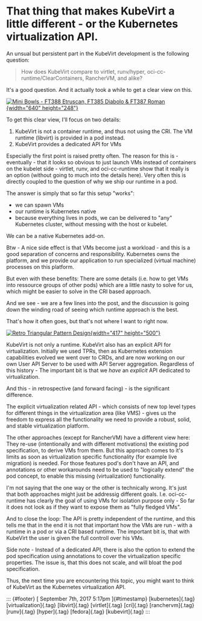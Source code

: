 That thing that makes KubeVirt a little different - or the Kubernetes virtualization API.
=========================================================================================

An unsual but persistent part in the KubeVirt development is the
following question:

> How does KubeVirt compare to virtlet, runv/hyper,
> oci-cc-runtime/ClearContainers, RancherVM, and alike?

It's a good question. And it actually took a while to get a clear view
on this.

[![Mini Bowls - FT388 Etruscan, FT385 Diabolo & FT387
Roman](https://farm8.staticflickr.com/7612/16651793469_0402c44e07_z.jpg){width="640"
height="248"}](https://www.flickr.com/photos/130070496@N08/16651793469/ "Mini Bowls - FT388 Etruscan, FT385 Diabolo & FT387 Roman")

To get this clear view, I'll focus on two details:

1.  KubeVirt is not a container runtime, and thus not using the CRI. The
    VM runtime (libvirt) is provided in a pod instead.
2.  KubeVirt provides a dedicated API for VMs

Especially the first point is raised pretty often. The reason for this
is - eventually - that it looks so obvious to just launch VMs instead of
containers on the kubelet side - virtlet, runv, and oci-cc-runtime show
that it really is an option (without going to much into the details
here). Very often this is directly coupled to the question of why we
ship our runtime in a pod.

The answer is simply that so far this setup "works":

-   we can spawn VMs
-   our runtime is Kubernetes native
-   because everything lives in pods, we can be delivered to "any"
    Kubernetes cluster, without messing with the host or kubelet.

We can be a native Kubernetes add-on.

Btw - A nice side effect is that VMs become just a workload - and this
is a good separation of concerns and responsibility. Kubernetes owns the
platform, and we provide our application to run specialized (virtual
machine) processes on this platform.

But even with these benefits: There are some details (i.e. how to get
VMs into ressource groups of other pods) which are a little nasty to
solve for us, which might be easier to solve in the CRI based approach.

And we see - we are a few lines into the post, and the discussion is
going down the winding road of seeing which runtime approach is the
best.

That's how it often goes, but that's not where I want to right now.

[![Retro Triangular Pattern
Design](https://farm9.staticflickr.com/8426/7610437816_0625050f66.jpg){width="417"
height="500"}](https://www.flickr.com/photos/tripletsisters/7610437816/ "Retro Triangular Pattern Design")

KubeVirt is not only a runtime. KubeVirt also has an explicit API for
virtualization. Initially we used TPRs, then as Kubernetes extension
capabilities evolved we went over to CRDs, and are now working on our
own User API Server to be used with API Server aggregation. Regardless
of this history - The important bit is that we *have* an *explicit* API
dedicated to virtualization.

And this - in retrospective (and forward facing) - is the significant
difference.

The explicit virtualization related API - which consists of new top
level types for different things in the virtualization area (like VMS) -
gives us the freedom to express all the functionality we need to provide
a robust, solid, and stable virtualization platform.

The other approaches (except for RancherVM) have a different view here:
They re-use (intentionally and with different motivations) the existing
pod specification, to derive VMs from them. But this approach comes to
it's limits as soon as virtualization specific functionality (for
example live migration) is needed. For those features pod's don't have
an API, and annotations or other workarounds need to be used to
"logically extend" the pod concept, to enable this missing
(virtualization) functionality.

I'm not saying that the one way or the other is technically wrong. It's
just that both approaches might just be addressig different goals. I.e.
oci-cc-runtime has clearly the goal of using VMs for isolation purpose
only - So far it does not look as if they want to expose them as "fully
fledged VMs".

And to close the loop: The API is pretty independent of the runtime, and
this tells me that in the end it is not that important how the VMs are
run - with a runtime in a pod or via a CRI based runtime. The important
bit is, that with KubeVirt the user is given the full controll over his
VMs.

Side note - Instead of a dedicated API, there is also the option to
extend the pod specification using annotations to cover the
virtualization specific properties. The issue is, that this does not
scale, and will bloat the pod specification.

Thus, the next time you are encountering this topic, you might want to
think of KubeVirt as the Kubernetes virtualization API.

::: {#footer}
[ September 7th, 2017 5:17pm ]{#timestamp} [kubernetes]{.tag}
[virtualization]{.tag} [libvirt]{.tag} [virtlet]{.tag} [cri]{.tag}
[ranchervm]{.tag} [runv]{.tag} [hyper]{.tag} [fedora]{.tag}
[kubevirt]{.tag}
:::
